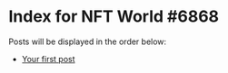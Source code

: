 # Index for NFT World #6868
Posts will be displayed in the order below:

- [Your first post](./001-first.md)

